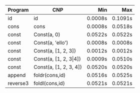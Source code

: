 Program | CNP | Min | Max
--- | --- | ---: | ---:
id | id | 0.0008s | 0.1091s
cons | cons | 0.0008s | 0.0518s
const | Const(a, 0) | 0.0522s | 0.0522s
const | Const(a, 'ello') | 0.0008s | 0.0008s
const | Const(a, [1, 2, 3]) | 0.0012s | 0.0012s
const | Const(a, [1, 2, 3\|4]) | 0.0009s | 0.0510s
const | Const(a, [1, 2, 3, 4]) | 0.0520s | 0.0520s
append | foldr(cons,id) | 0.0516s | 0.0525s
reverse3 | foldl(cons,id) | 0.0521s | 0.0521s
